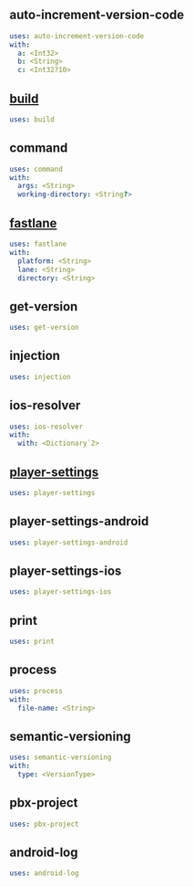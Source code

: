 auto-increment-version-code
---

```yaml
uses: auto-increment-version-code
with:
  a: <Int32>
  b: <String>
  c: <Int32?10>
```
[build](Documents/Actions/build.md)
---

```yaml
uses: build
```
command
---

```yaml
uses: command
with:
  args: <String>
  working-directory: <String?>
```
[fastlane](Documents/Actions/fastlane.md)
---

```yaml
uses: fastlane
with:
  platform: <String>
  lane: <String>
  directory: <String>
```
get-version
---

```yaml
uses: get-version
```
injection
---

```yaml
uses: injection
```
ios-resolver
---

```yaml
uses: ios-resolver
with:
  with: <Dictionary`2>
```
[player-settings](Documents/Actions/player-settings.md)
---

```yaml
uses: player-settings
```
player-settings-android
---

```yaml
uses: player-settings-android
```
player-settings-ios
---

```yaml
uses: player-settings-ios
```
print
---

```yaml
uses: print
```
process
---

```yaml
uses: process
with:
  file-name: <String>
```
semantic-versioning
---

```yaml
uses: semantic-versioning
with:
  type: <VersionType>
```
pbx-project
---

```yaml
uses: pbx-project
```
android-log
---

```yaml
uses: android-log
```
